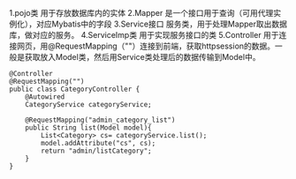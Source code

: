 1.pojo类
用于存放数据库内的实体
2.Mapper
是一个接口用于查询（可用代理实例化），对应Mybatis中的字段
3.Service接口
服务类，用于处理Mapper取出数据库，做对应的服务。
4.ServiceImp类
用于实现服务接口的类
5.Controller
用于连接网页，用@RequestMapping（""）连接到前端，获取httpsession的数据。一般是获取放入Model类，然后用Service类处理后的数据传输到Model中。
```
@Controller
@RequestMapping("")
public class CategoryController {
    @Autowired
    CategoryService categoryService;
  
    @RequestMapping("admin_category_list")
    public String list(Model model){
        List<Category> cs= categoryService.list();
        model.addAttribute("cs", cs);
        return "admin/listCategory";
    }
}
```